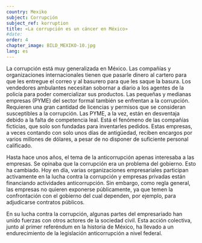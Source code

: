 ```yaml
---
country: Mexiko
subject: Corrupción
subject_ref: korruption
title: «La corrupción es un cáncer en México»
#date:
order: 4
chapter_image: BILD_MEXIKO-10.jpg
lang: es
---
```

<div class="content" markdown="1">
La corrupción está muy generalizada en México. Las compañías y organizaciones internacionales tienen que pasarle dinero al cartero para que les entregue el correo y al basurero para que les saque la basura. Los vendedores ambulantes necesitan sobornar a diario a los agentes de la policía para poder comercializar sus productos. Las pequeñas y medianas empresas (PYME) del sector formal también se enfrentan a la corrupción. Requieren una gran cantidad de licencias y permisos que se consideran susceptibles a la corrupción. Las PYME, a la vez, están en desventaja debido a la falta de competencia leal. Está el fenómeno de las compañías ficticias, que solo son fundadas para inventarles pedidos. Estas empresas, a veces contando con solo unos días de antigüedad, reciben encargos por varios millones de dólares, a pesar de no disponer de suficiente personal calificado.

Hasta hace unos años, el tema de la anticorrupción apenas interesaba a las empresas. Se opinaba que la corrupción era un problema del gobierno. Esto ha cambiado. Hoy en día, varias organizaciones empresariales participan activamente en la lucha contra la corrupción y empresas privadas están financiando actividades anticorrupción. Sin embargo, como regla general, las empresas no quieren exponerse públicamente, ya que temen la confrontación con el gobierno del cual dependen, por ejemplo, para adjudicarse contratos públicos.

En su lucha contra la corrupción, algunas partes del empresariado han unido fuerzas con otros actores de la sociedad civil. Esta acción colectiva, junto al primer referéndum en la historia de México, ha llevado a un endurecimiento de la legislación anticorrupción a nivel federal.
</div>
